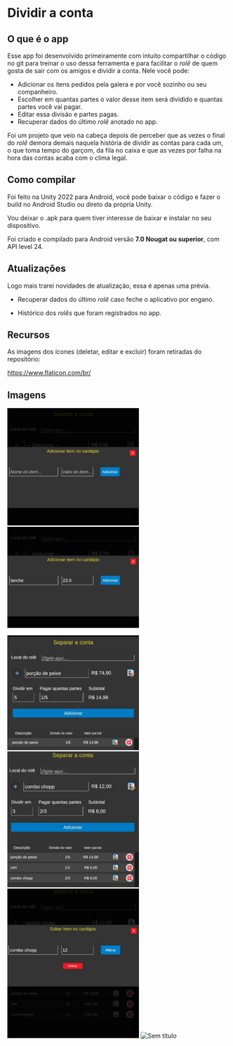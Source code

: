 # Dividir a conta

## O que é o app

Esse app foi desenvolvido primeiramente com intuito compartilhar o código no git para treinar o uso dessa ferramenta e para facilitar o *rolê* de quem gosta de sair com os amigos e dividir a conta. Nele você pode:

- Adicionar os itens pedidos pela galera e por você sozinho ou seu companheiro.
- Escolher em quantas partes o valor desse item será dividido e quantas partes você vai pagar.
- Editar essa divisão e partes pagas.
- Recuperar dados do último *rolê* anotado no app.

Foi um projeto que veio na cabeça depois de perceber que as vezes o final do *rolê* demora demais naquela história de dividir as contas para cada um, o que toma tempo do garçom, da fila no caixa  e que as vezes por falha na hora das contas acaba com o clima legal.

## Como compilar

Foi feito na Unity 2022 para Android, você pode baixar o código e fazer o build no Android Studio ou direto da própria Unity.

Vou deixar o .apk para quem tiver interesse de baixar e instalar no seu dispositivo.

Foi criado e compilado para Android versão **7.0 Nougat ou superior**, com API level 24.

## Atualizações

Logo mais trarei novidades de atualização, essa é apenas uma prévia.

- Recuperar dados do último *rolê* caso feche o aplicativo por engano.

- Histórico dos *rolês* que foram registrados no app.

## Recursos

As imagens dos ícones (deletar, editar e excluir) foram retiradas do repositório:

https://www.flaticon.com/br/

## Imagens

<img src="./assets/image-20240218091911693.png" alt="image-20240218091911693" width="300" /><img src="./assets/image-20240218091935004-1708259165261-15.png" alt="image-20240218091935004" width="300" />

<img src="./assets/image-20240218092005249-1708259162803-13.png" alt="image-20240218092005249" width="300" />

<img src="./assets/image-20240218092039346-1708259160632-11.png" alt="image-20240218092039346" width="300" />

<img src="./assets/image-20240218092059651-1708259158455-9.png" alt="image-20240218092059651" width="300" />

<img src="./assets/Sem título-1708259154414-7.jpg" alt="Sem título" width="300" />
